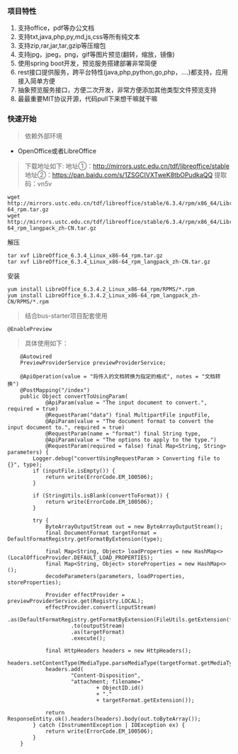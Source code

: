 ### 项目特性

1. 支持office，pdf等办公文档
1. 支持txt,java,php,py,md,js,css等所有纯文本
1. 支持zip,rar,jar,tar,gzip等压缩包
1. 支持jpg，jpeg，png，gif等图片预览(翻转，缩放，镜像)
1. 使用spring boot开发，预览服务搭建部署非常简便
1. rest接口提供服务，跨平台特性(java,php,python,go,php，....)都支持，应用接入简单方便
1. 抽象预览服务接口，方便二次开发，非常方便添加其他类型文件预览支持
1. 最最重要MIT协议开源，代码pull下来想干嘛就干嘛

### 快速开始
> 依赖外部环境
- OpenOffice或者LibreOffice
> 下载地址如下:
地址①：http://mirrors.ustc.edu.cn/tdf/libreoffice/stable
地址②：https://pan.baidu.com/s/1ZSGCIVXTweK8tbOPudkaQQ  提取码：vn5v

```
wget http://mirrors.ustc.edu.cn/tdf/libreoffice/stable/6.3.4/rpm/x86_64/LibreOffice_6.3.4_Linux_x86-64_rpm.tar.gz
wget http://mirrors.ustc.edu.cn/tdf/libreoffice/stable/6.3.4/rpm/x86_64/LibreOffice_6.3.4_Linux_x86-64_rpm_langpack_zh-CN.tar.gz
```
 解压
```
tar xvf LibreOffice_6.3.4_Linux_x86-64_rpm.tar.gz
tar xvf LibreOffice_6.3.4_Linux_x86-64_rpm_langpack_zh-CN.tar.gz
```
 安装
```
yum install LibreOffice_6.3.4.2_Linux_x86-64_rpm/RPMS/*.rpm
yum install LibreOffice_6.3.4.2_Linux_x86-64_rpm_langpack_zh-CN/RPMS/*.rpm
```

> 结合bus-starter项目配套使用 
```
@EnablePreview
```

> 具体使用如下：
```
    @Autowired
    PreviewProviderService previewProviderService;

    @ApiOperation(value = "将传入的文档转换为指定的格式", notes = "文档转换")
    @PostMapping("/index")
    public Object convertToUsingParam(
            @ApiParam(value = "The input document to convert.", required = true)
            @RequestParam("data") final MultipartFile inputFile,
            @ApiParam(value = "The document format to convert the input document to.", required = true)
            @RequestParam(name = "format") final String type,
            @ApiParam(value = "The options to apply to the type.")
            @RequestParam(required = false) final Map<String, String> parameters) {
        Logger.debug("convertUsingRequestParam > Converting file to {}", type);
        if (inputFile.isEmpty()) {
            return write(ErrorCode.EM_100506);
        }

        if (StringUtils.isBlank(convertToFormat)) {
            return write(ErrorCode.EM_100506);
        }

        try {
            ByteArrayOutputStream out = new ByteArrayOutputStream();
            final DocumentFormat targetFormat = DefaultFormatRegistry.getFormatByExtension(type);

            final Map<String, Object> loadProperties = new HashMap<>(LocalOfficeProvider.DEFAULT_LOAD_PROPERTIES);
            final Map<String, Object> storeProperties = new HashMap<>();
            decodeParameters(parameters, loadProperties, storeProperties);

            Provider effectProvider = previewProviderService.get(Registry.LOCAL);
            effectProvider.convert(inputStream)
                    .as(DefaultFormatRegistry.getFormatByExtension(FileUtils.getExtension(filename)))
                    .to(outputStream)
                    .as(targetFormat)
                    .execute();

            final HttpHeaders headers = new HttpHeaders();
            headers.setContentType(MediaType.parseMediaType(targetFormat.getMediaType()));
            headers.add(
                    "Content-Disposition",
                    "attachment; filename="
                            + ObjectID.id()
                            + "."
                            + targetFormat.getExtension());

            return ResponseEntity.ok().headers(headers).body(out.toByteArray());
        } catch (InstrumentException | IOException ex) {
            return write(ErrorCode.EM_100506);
        }
    }

```